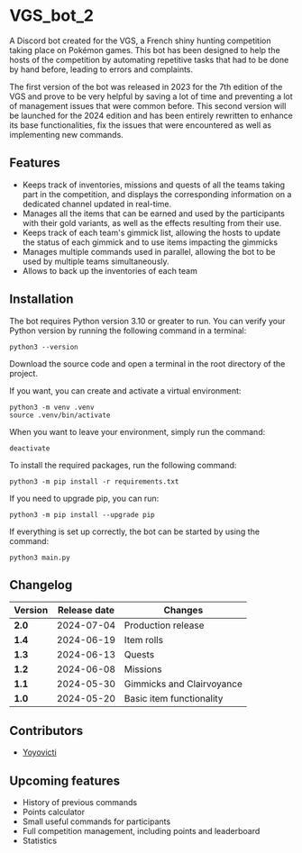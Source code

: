 # VGS_bot_2
A Discord bot created for the VGS, a French shiny hunting competition taking place on Pokémon games. This bot has been designed to help the hosts of the competition by automating repetitive tasks that had to be done by hand before, leading to errors and complaints.

The first version of the bot was released in 2023 for the 7th edition of the VGS and prove to be very helpful by saving a lot of time and preventing a lot of management issues that were common before. This second version will be launched for the 2024 edition and has been entirely rewritten to enhance its base functionalities, fix the issues that were encountered as well as implementing new commands.

## Features
- Keeps track of inventories, missions and quests of all the teams taking part in the competition, and displays the corresponding information on a dedicated channel updated in real-time.
- Manages all the items that can be earned and used by the participants with their gold variants, as well as the effects resulting from their use.
- Keeps track of each team's gimmick list, allowing the hosts to update the status of each gimmick and to use items impacting the gimmicks
- Manages multiple commands used in parallel, allowing the bot to be used by multiple teams simultaneously.
- Allows to back up the inventories of each team

## Installation
The bot requires Python version 3.10 or greater to run. You can verify your Python version by running the following command in a terminal:
```
python3 --version
```

Download the source code and open a terminal in the root directory of the project.

If you want, you can create and activate a virtual environment:
```
python3 -m venv .venv
source .venv/bin/activate
```

When you want to leave your environment, simply run the command:
```
deactivate
```

To install the required packages, run the following command:
```
python3 -m pip install -r requirements.txt
```

If you need to upgrade pip, you can run:
```
python3 -m pip install --upgrade pip
```

If everything is set up correctly, the bot can be started by using the command:
```
python3 main.py
```

## Changelog
| <b>Version | <b>Release date | <b>Changes                |
|------------|-----------------|---------------------------|
| <b>2.0     | 2024-07-04      | Production release        |
| <b>1.4     | 2024-06-19      | Item rolls                |
| <b>1.3     | 2024-06-13      | Quests                    |
| <b>1.2     | 2024-06-08      | Missions                  |
| <b>1.1     | 2024-05-30      | Gimmicks and Clairvoyance |
| <b>1.0     | 2024-05-20      | Basic item functionality  |

## Contributors
- [Yoyovicti](https://github.com/Yoyovicti)

## Upcoming features
- History of previous commands
- Points calculator
- Small useful commands for participants
- Full competition management, including points and leaderboard
- Statistics